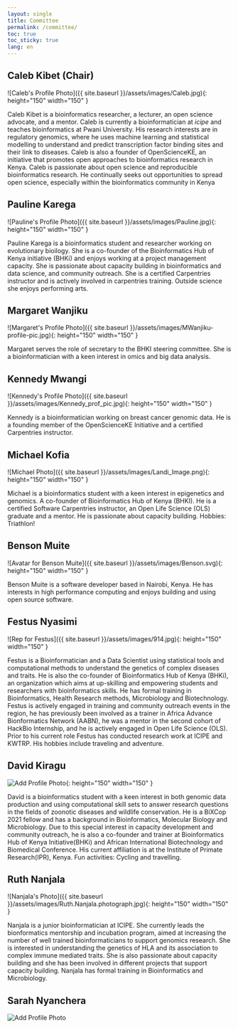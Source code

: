 ```yaml
---
layout: single
title: Committee
permalink: /committee/
toc: true
toc_sticky: true
lang: en
---
```

## Caleb Kibet (Chair)
![Caleb's Profile Photo]({{ site.baseurl }}/assets/images/Caleb.jpg){: height="150" width="150" }

Caleb Kibet is a bioinformatics researcher, a lecturer, an open science advocate, and a mentor. Caleb is currently a bioinformatician at _icipe_ and teaches bioinformatics at Pwani University. His research interests are in regulatory genomics, where he uses machine learning and statistical modelling to understand and predict transcription factor binding sites and their link to diseases. Caleb is also a founder of OpenScienceKE, an initiative that promotes open approaches to bioinformatics research in Kenya. Caleb is passionate about open science and reproducible bioinformatics research. He continually seeks out opportunities to spread open science, especially within the bioinformatics community in Kenya
  
## Pauline Karega
![Pauline's Profile Photo]({{ site.baseurl }}/assets/images/Pauline.jpg){: height="150" width="150" }

Pauline Karega is a bioinformatics student and researcher working on evolutionary bioilogy. She is a co-founder of the Bioinformatics Hub of Kenya initiative (BHKi) and enjoys working at a project management capacity. She is passionate about capacity building in bioinformatics and data science, and community outreach. She is a certified Carpentries instructor and is actively involved in carpentries training. Outside science she enjoys performing arts.    
  
## Margaret Wanjiku
![Margaret's Profile Photo]({{ site.baseurl }}/assets/images/MWanjiku-profile-pic.jpg){: height="150" width="150" }

Margaret serves the role of secretary to the BHKI steering committee. She is a bioinformatician with a keen interest in omics and big data analysis.
  
## Kennedy Mwangi
![Kennedy's Profile Photo]({{ site.baseurl }}/assets/images/Kennedy_prof_pic.jpg){: height="150" width="150" }
  
Kennedy is a bioinformatician working on breast cancer genomic data. He is a founding member of the OpenScienceKE Initiative and a certified Carpentries instructor.
  
## Michael Kofia
![Michael Photo]({{ site.baseurl }}/assets/images/Landi_Image.png){: height="150" width="150" }

Michael is a bioinformatics student with a keen interest in epigenetics and genomics. A co-founder of Bioinformatics Hub of Kenya (BHKI). He is a certified Software Carpentries instructor, an Open Life Science (OLS) graduate and a mentor. He is passionate about capacity building. 
Hobbies: Triathlon!

## Benson Muite
![Avatar for Benson Muite]({{ site.baseurl }}/assets/images/Benson.svg){: height="150" width="150" }

Benson Muite is a software developer based in Nairobi, Kenya. He has interests in high performance computing and enjoys building and using open source software.
  
## Festus Nyasimi
![Rep for Festus]({{ site.baseurl }}/assets/images/914.jpg){: height="150" width="150" }

Festus is a Bioinformatician and a Data Scientist using statistical tools and computational methods to understand the genetics of complex diseases and traits. He is also the co-founder of Bioinformatics Hub of Kenya (BHKi), an organization which aims at up-skilling and empowering students and researchers with bioinformatics skills. He has formal training in Bioinformatics, Health Research methods, Microbiology and Biotechnology. Festus is actively engaged in training and community outreach events in the region, he has previously been involved as a trainer in Africa Advance Bionformatics Network (AABN), he was a mentor in the second cohort of HackBio Internship, and he is actively engaged in Open Life Science (OLS). Prior to his current role Festus has conducted research work at ICIPE and KWTRP. His hobbies include traveling and adventure.
  
## David Kiragu
![Add Profile Photo](https://sbcf.fr/wp-content/uploads/2018/03/sbcf-default-avatar.png){: height="150" width="150" }

David is a bioinformatics student with a keen interest in both genomic data production and using computational skill sets to answer research questions in the fields of zoonotic diseases and wildlife conservation. He is a BiXCop 2021 fellow and has a background in Bioinformatics, Molecular Biology and Microbiology. Due to this special interest in capacity development and community outreach, he is also a co-founder and trainer at Bioinformatics Hub of Kenya Initiative(BHKi) and African International Biotechnology and Biomedical Conference. His current affiliation is at the Institute of Primate Research(IPR), Kenya. Fun activities: Cycling and travelling. 
  
## Ruth Nanjala
![Nanjala's Photo]({{ site.baseurl }}/assets/images/Ruth.Nanjala.photograph.jpg){: height="150" width="150" } 

Nanjala is a junior bioinformatician at ICIPE. She currently leads the bionformatics mentorship and incubation program, aimed at increasing the number of well trained bioinformaticians to support genomics research. She is interested in understanding the genetics of HLA and its association to complex immune mediated traits. She is also passionate about capacity building and she has been involved in different projects that support capacity building. Nanjala has formal training in Bioinformatics and Microbiology.
  
## Sarah Nyanchera
![Add Profile Photo](https://sbcf.fr/wp-content/uploads/2018/03/sbcf-default-avatar.png)

<!--add bio here-->
